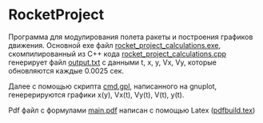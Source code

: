 # RocketProject
Программа для модулирования полета ракеты и построения графиков движения. Основной exe файл [rocket_project_calculations.exe](https://github.com/memaev/RocketProject/blob/main/rocket_project_calculations.exe), скомпилированный из C++ кода [rocket_project_calculations.cpp](https://github.com/memaev/RocketProject/blob/main/rocket_project_calculations.cpp) генерирует файл [output.txt](https://github.com/memaev/RocketProject/blob/main/output.txt) с данными t, x, y, Vx, Vy, которые обновляются каждые 0.0025 сек.

Далее с помощью скрипта [cmd.gpl](https://github.com/memaev/RocketProject/blob/main/cmd.gpl), написанного на gnuplot, генерерируются графики x(y), Vx(t), Vy(t), V(t), y(t). 

Pdf файл с формулами [main.pdf](https://github.com/memaev/RocketProject/blob/main/main.pdf) написан с помощью Latex ([pdfbuild.tex](https://github.com/memaev/RocketProject/blob/main/main.tex))
